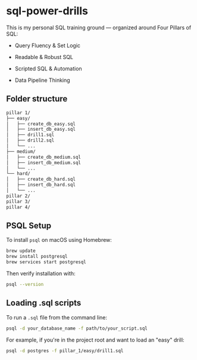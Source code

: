 # sql-power-drills

This is my personal SQL training ground — organized around Four Pillars of SQL:

- Query Fluency & Set Logic

- Readable & Robust SQL

- Scripted SQL & Automation

- Data Pipeline Thinking


## Folder structure

```bash
pillar 1/
├── easy/
│   ├── create_db_easy.sql
│   ├── insert_db_easy.sql
│   ├── drill1.sql
│   ├── drill2.sql
│   └── ...
├── medium/
│   ├── create_db_medium.sql
│   ├── insert_db_medium.sql
│   └── ...
└── hard/
│   ├── create_db_hard.sql
│   ├── insert_db_hard.sql
│   └── ...
pillar 2/
pillar 3/
pillar 4/
```

## PSQL Setup

To install `psql` on macOS using Homebrew:

```bash
brew update
brew install postgresql
brew services start postgresql
```

Then verify installation with:

```bash
psql --version
```

## Loading .sql scripts

To run a `.sql` file from the command line:

```bash
psql -d your_database_name -f path/to/your_script.sql
```

For example, if you're in the project root and want to load an "easy" drill:

```bash
psql -d postgres -f pillar_1/easy/drill1.sql
```